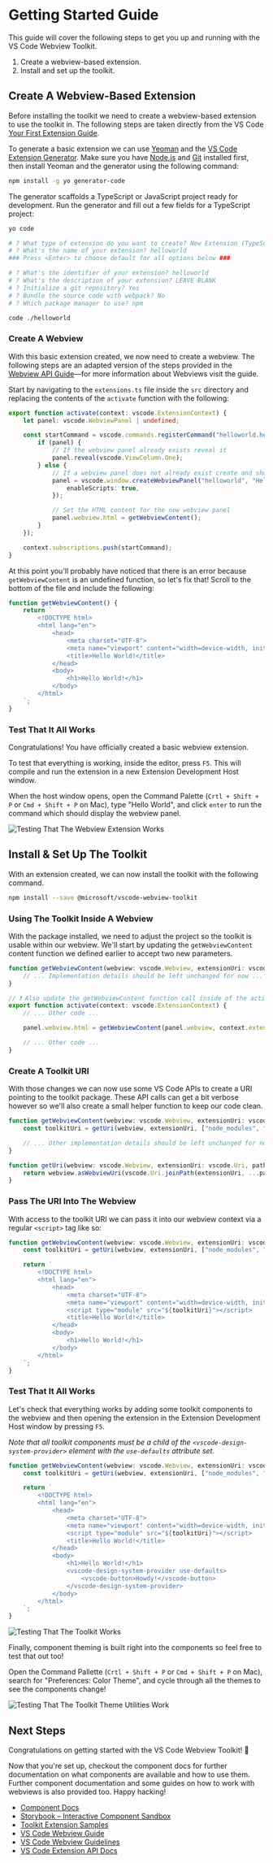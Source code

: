 # Getting Started Guide

This guide will cover the following steps to get you up and running with the VS Code Webview Toolkit.

1. Create a webview-based extension.
2. Install and set up the toolkit.

## Create A Webview-Based Extension

Before installing the toolkit we need to create a webview-based extension to use the toolkit in. The following steps are taken directly from the VS Code [Your First Extension Guide](https://code.visualstudio.com/api/get-started/your-first-extension).

To generate a basic extension we can use [Yeoman](https://yeoman.io/) and the [VS Code Extension Generator](https://www.npmjs.com/package/generator-code). Make sure you have [Node.js](https://nodejs.org/en/) and [Git](https://git-scm.com/) installed first, then install Yeoman and the generator using the following command:

```bash
npm install -g yo generator-code
```

The generator scaffolds a TypeScript or JavaScript project ready for development. Run the generator and fill out a few fields for a TypeScript project:

```bash
yo code

# ? What type of extension do you want to create? New Extension (TypeScript)
# ? What's the name of your extension? helloworld
### Press <Enter> to choose default for all options below ###

# ? What's the identifier of your extension? helloworld
# ? What's the description of your extension? LEAVE BLANK
# ? Initialize a git repository? Yes
# ? Bundle the source code with webpack? No
# ? Which package manager to use? npm

code ./helloworld
```

### Create A Webview

With this basic extension created, we now need to create a webview. The following steps are an adapted version of the steps provided in the [Webview API Guide](https://code.visualstudio.com/api/extension-guides/webview)––for more information about Webviews visit the guide.

Start by navigating to the `extensions.ts` file inside the `src` directory and replacing the contents of the `activate` function with the following:

```typescript
export function activate(context: vscode.ExtensionContext) {
	let panel: vscode.WebviewPanel | undefined;

	const startCommand = vscode.commands.registerCommand("helloworld.helloWorld", () => {
		if (panel) {
			// If the webview panel already exists reveal it
			panel.reveal(vscode.ViewColumn.One);
		} else {
			// If a webview panel does not already exist create and show a new one
			panel = vscode.window.createWebviewPanel("helloworld", "Hello World", vscode.ViewColumn.One, {
				enableScripts: true,
			});

			// Set the HTML content for the new webview panel
			panel.webview.html = getWebviewContent();
		}
	});

	context.subscriptions.push(startCommand);
}
```

At this point you'll probably have noticed that there is an error because `getWebviewContent` is an undefined function, so let's fix that! Scroll to the bottom of the file and include the following:

```typescript
function getWebviewContent() {
	return `
		<!DOCTYPE html>
		<html lang="en">
			<head>
				<meta charset="UTF-8">
				<meta name="viewport" content="width=device-width, initial-scale=1.0">
				<title>Hello World!</title>
			</head>
			<body>
				<h1>Hello World!</h1>
			</body>
		</html>
	`;
}
```

### Test That It All Works

Congratulations! You have officially created a basic webview extension.

To test that everything is working, inside the editor, press `F5`. This will compile and run the extension in a new Extension Development Host window.

When the host window opens, open the Command Palette (`Crtl + Shift + P` or `Cmd + Shift + P` on Mac), type "Hello World", and click `enter` to run the command which should display the webview panel.

![Testing That The Webview Extension Works](./assets/webview-test.gif)

## Install & Set Up The Toolkit

With an extension created, we can now install the toolkit with the following command.

```bash
npm install --save @microsoft/vscode-webview-toolkit
```

### Using The Toolkit Inside A Webview

With the package installed, we need to adjust the project so the toolkit is usable within our webview. We'll start by updating the `getWebviewContent` content function we defined earlier to accept two new parameters.

```typescript
function getWebviewContent(webview: vscode.Webview, extensionUri: vscode.Uri) {
	// ... Implementation details should be left unchanged for now ...
}

// ❗️ Also update the getWebviewContent function call inside of the activate function. ❗️
export function activate(context: vscode.ExtensionContext) {
	// ... Other code ...

	panel.webview.html = getWebviewContent(panel.webview, context.extensionUri);

	// ... Other code ...
}
```

### Create A Toolkit URI

With those changes we can now use some VS Code APIs to create a URI pointing to the toolkit package. These API calls can get a bit verbose however so we'll also create a small helper function to keep our code clean.

```typescript
function getWebviewContent(webview: vscode.Webview, extensionUri: vscode.Uri) {
	const toolkitUri = getUri(webview, extensionUri, ["node_modules", "vscode-webview-toolkit", "dist", "toolkit.js"]);

	// ... Other implementation details should be left unchanged for now ...
}

function getUri(webview: vscode.Webview, extensionUri: vscode.Uri, pathList: string[]) {
	return webview.asWebviewUri(vscode.Uri.joinPath(extensionUri, ...pathList));
}
```

### Pass The URI Into The Webview

With access to the toolkit URI we can pass it into our webview context via a regular `<script>` tag like so:

```typescript
function getWebviewContent(webview: vscode.Webview, extensionUri: vscode.Uri) {
	const toolkitUri = getUri(webview, extensionUri, ["node_modules", "vscode-webview-toolkit", "dist", "toolkit.js"]);

	return `
		<!DOCTYPE html>
		<html lang="en">
			<head>
				<meta charset="UTF-8">
				<meta name="viewport" content="width=device-width, initial-scale=1.0">
				<script type="module" src="${toolkitUri}"></script>
				<title>Hello World!</title>
			</head>
			<body>
				<h1>Hello World!</h1>
			</body>
		</html>
	`;
}
```

### Test That It All Works

Let's check that everything works by adding some toolkit components to the webview and then opening the extension in the Extension Development Host window by pressing `F5`.

_Note that all toolkit components must be a child of the `<vscode-design-system-provider>` element with the `use-defaults` attribute set._

```typescript
function getWebviewContent(webview: vscode.Webview, extensionUri: vscode.Uri) {
	const toolkitUri = getUri(webview, extensionUri, ["node_modules", "vscode-webview-toolkit", "dist", "toolkit.js"]);

	return `
		<!DOCTYPE html>
		<html lang="en">
			<head>
				<meta charset="UTF-8">
				<meta name="viewport" content="width=device-width, initial-scale=1.0">
				<script type="module" src="${toolkitUri}"></script>
				<title>Hello World!</title>
			</head>
			<body>
				<h1>Hello World!</h1>
				<vscode-design-system-provider use-defaults>
					<vscode-button>Howdy!</vscode-button>
				</vscode-design-system-provider>
			</body>
		</html>
	`;
}
```

![Testing That The Toolkit Works](./assets/toolkit-button-test.gif)

Finally, component theming is built right into the components so feel free to test that out too!

Open the Command Pallette (`Crtl + Shift + P` or `Cmd + Shift + P` on Mac), search for "Preferences: Color Theme", and cycle through all the themes to see the components change!

![Testing That The Toolkit Theme Utilities Work](./assets/toolkit-theme-test.gif)

## Next Steps

Congratulations on getting started with the VS Code Webview Toolkit! 🎊

Now that you're set up, checkout the component docs for further documentation on what components are available and how to use them. Further component documentation and some guides on how to work with webviews is also provided too. Happy hacking!

- [Component Docs](./components.md)
- [Storybook – Interactive Component Sandbox](https://microsoft.github.io/vscode-webview-toolkit/)
- [Toolkit Extension Samples](https://github.com/microsoft/vscode-webview-toolkit-samples)
- [VS Code Webview Guide](https://code.visualstudio.com/api/extension-guides/webview)
- [VS Code Webview Guidelines](https://code.visualstudio.com/api/references/extension-guidelines#webviews)
- [VS Code Extension API Docs](https://code.visualstudio.com/api)
